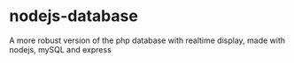 # nodejs-database
A more robust version of the php database with realtime display, made with nodejs, mySQL and express
